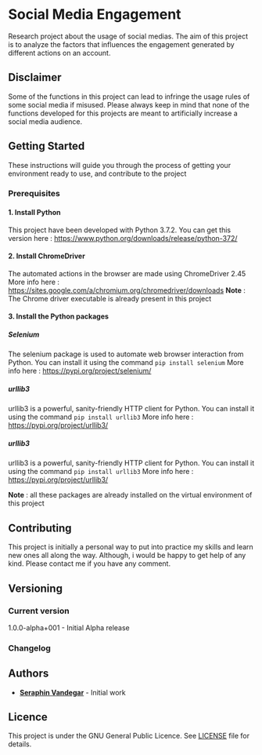 # Social Media Engagement
Research project about the usage of social medias. The aim of this project is to analyze the factors that influences the engagement generated by different actions on an account. 

## Disclaimer
Some of the functions in this project can lead to infringe the usage rules of some social media if misused.
Please always keep in mind that none of the functions developed for this projects are meant to artificially increase a social media audience. 

## Getting Started
These instructions will guide you through the process of getting your environment ready to use, and contribute to the project

### Prerequisites
#### 1. Install Python
This project have been developed with Python 3.7.2. 
You can get this version here : https://www.python.org/downloads/release/python-372/

#### 2. Install ChromeDriver
The automated actions in the browser are made using ChromeDriver 2.45
More info here : https://sites.google.com/a/chromium.org/chromedriver/downloads
**Note** : The Chrome driver executable is already present in this project

#### 3. Install the Python packages
##### Selenium
The selenium package is used to automate web browser interaction from Python. 
You can install it using the command `pip install selenium`
More info here : https://pypi.org/project/selenium/
##### urllib3
urllib3 is a powerful, sanity-friendly HTTP client for Python.
You can install it using the command `pip install urllib3`
More info here : https://pypi.org/project/urllib3/
##### urllib3
urllib3 is a powerful, sanity-friendly HTTP client for Python.
You can install it using the command `pip install urllib3`
More info here : https://pypi.org/project/urllib3/

**Note** : all these packages are already installed on the virtual environment of this project

## Contributing 
This project is initially a personal way to put into practice my skills and learn new ones all along the way. 
Although, i would be happy to get help of any kind. Please contact me if you have any comment. 

## Versioning 
### Current version
1.0.0-alpha+001 - Initial Alpha release

### Changelog

## Authors
* [**Seraphin Vandegar**](https://github.com/svandegar) - Initial work

## Licence
This project is under the GNU General Public Licence. See [LICENSE](LICENSE) file for details.
